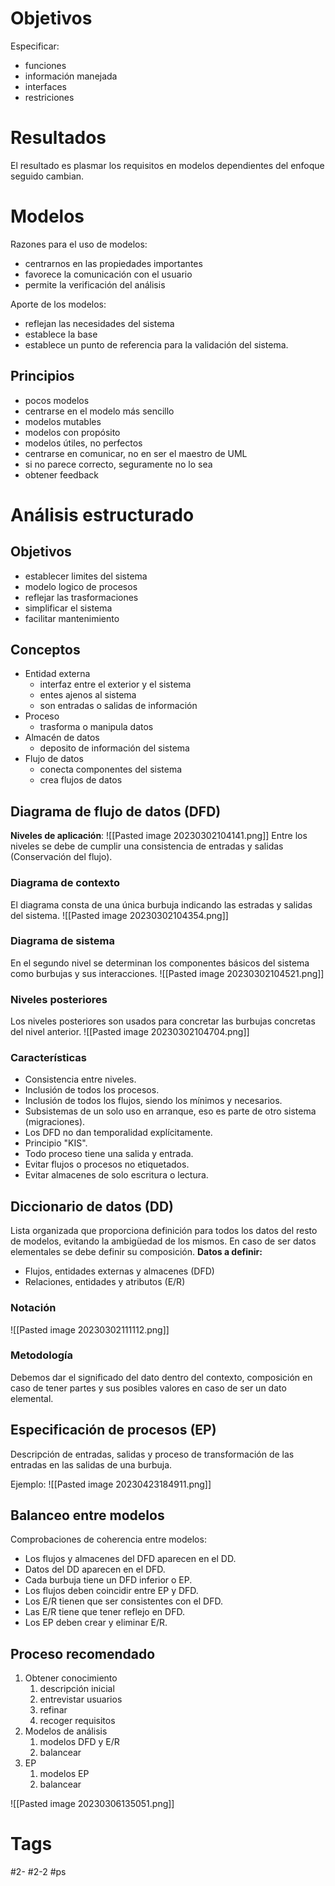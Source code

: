 # Objetivos
Especificar:
- funciones
- información manejada
- interfaces
- restriciones
# Resultados
El resultado es plasmar los requisitos en modelos dependientes del enfoque seguido cambian.
# Modelos
Razones para el uso de modelos:
- centrarnos en las propiedades importantes
- favorece la comunicación con el usuario
- permite la verificación del análisis

Aporte de los modelos:
- reflejan las necesidades del sistema
- establece la base
- establece un punto de referencia para la validación del sistema.
## Principios
- pocos modelos
- centrarse en el modelo más sencillo
- modelos mutables
- modelos con propósito
- modelos útiles, no perfectos
- centrarse en comunicar, no en ser el maestro de UML
- si no parece correcto, seguramente no lo sea
- obtener feedback
# Análisis estructurado
## Objetivos
- establecer limites del sistema
- modelo logico de procesos
- reflejar las trasformaciones
- simplificar el sistema
- facilitar mantenimiento
## Conceptos
- Entidad externa
	- interfaz entre el exterior y el sistema
	- entes ajenos al sistema
	- son entradas o salidas de información
- Proceso
	- trasforma o manipula datos
- Almacén de datos
	- deposito de información del sistema
- Flujo de datos
	- conecta componentes del sistema
	- crea flujos de datos
## Diagrama de flujo de datos (DFD)
**Niveles de aplicación**:
![[Pasted image 20230302104141.png]]
Entre los niveles se debe de cumplir una consistencia de entradas y salidas (Conservación del flujo).
### Diagrama de contexto
El diagrama consta de una única burbuja indicando las estradas y salidas del sistema.
![[Pasted image 20230302104354.png]]
### Diagrama de sistema
En el segundo nivel se determinan los componentes básicos del sistema como burbujas y sus interacciones.
![[Pasted image 20230302104521.png]]
### Niveles posteriores
Los niveles posteriores son usados para concretar las burbujas concretas del nivel anterior.
![[Pasted image 20230302104704.png]]
### Características
- Consistencia entre niveles.
- Inclusión de todos los procesos.
- Inclusión de todos los flujos, siendo los mínimos y necesarios.
- Subsistemas de un solo uso en arranque, eso es parte de otro sistema (migraciones).
- Los DFD no dan temporalidad explícitamente.
- Principio "KIS".
- Todo proceso tiene una salida y entrada.
- Evitar flujos o procesos no etiquetados.
- Evitar almacenes de solo escritura o lectura.
## Diccionario de datos (DD)
Lista organizada que proporciona definición para todos los datos del resto de modelos, evitando la ambigüedad de los mismos. En caso de ser datos elementales se debe definir su composición.
**Datos a definir:**
- Flujos, entidades externas y almacenes (DFD)
- Relaciones, entidades y atributos (E/R)
### Notación
![[Pasted image 20230302111112.png]]
### Metodología
Debemos dar el significado del dato dentro del contexto, composición en caso de tener partes y sus posibles valores en caso de ser un dato elemental.
## Especificación de procesos (EP)
Descripción de entradas, salidas y proceso de transformación de las entradas en las salidas de una burbuja.

Ejemplo:
![[Pasted image 20230423184911.png]]
## Balanceo entre modelos
Comprobaciones de coherencia entre modelos:
- Los flujos y almacenes del DFD aparecen en el DD.
- Datos del DD aparecen en el DFD.
- Cada burbuja tiene un DFD inferior o EP.
- Los flujos deben coincidir entre EP y DFD.
- Los E/R tienen que ser consistentes con el DFD.
- Las E/R tiene que tener reflejo en DFD.
- Los EP deben crear y eliminar E/R.
## Proceso recomendado
1. Obtener conocimiento
	1. descripción inicial
	2. entrevistar usuarios
	3. refinar
	4. recoger requisitos
2. Modelos de análisis
	1. modelos DFD y E/R
	2. balancear
3. EP
	1. modelos EP
	2. balancear

![[Pasted image 20230306135051.png]]

# Tags
#2- 
#2-2 
#ps